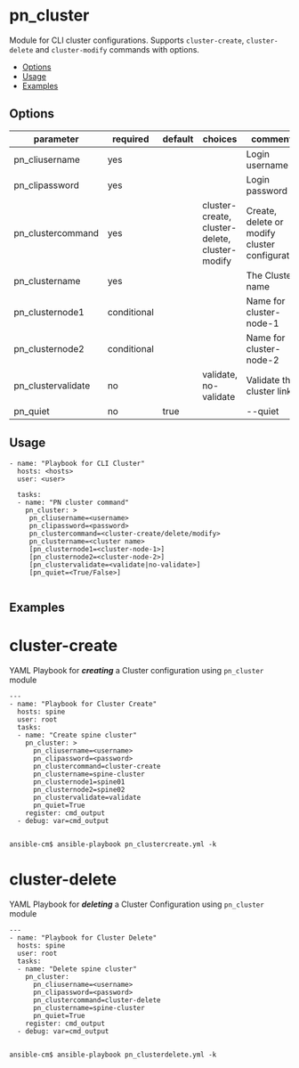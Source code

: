 # pn_cluster

Module for CLI cluster configurations. Supports `cluster-create`, `cluster-delete` and `cluster-modify` commands with options. 

 - [Options](#options)
 - [Usage](#usage)
 - [Examples](#examples)

## Options
| parameter       | required       | default      |choices       |comments                                                    |
|-----------------|----------------|--------------|--------------|------------------------------------------------------------|
|pn_cliusername   | yes            |              |              | Login username                                             |
|pn_clipassword   | yes            |              |              | Login password                                             |
|pn_clustercommand| yes            |              | cluster-create, cluster-delete, cluster-modify | Create, delete or modify cluster configuration|
|pn_clustername   | yes            |              |              | The Cluster name                                              |
|pn_clusternode1  | conditional    |              |              | Name for cluster-node-1              |
|pn_clusternode2  | conditional    |              |              | Name for cluster-node-2     |
|pn_clustervalidate | no           |              |validate, no-validate | Validate the cluster link                            |
|pn_quiet         | no             | true         |              | --quiet                                                    |


## Usage

```
- name: "Playbook for CLI Cluster"
  hosts: <hosts>
  user: <user>
  
  tasks:
  - name: "PN cluster command"
    pn_cluster: > 
     pn_cliusername=<username> 
     pn_clipassword=<password>
     pn_clustercommand=<cluster-create/delete/modify> 
     pn_clustername=<cluster name>  
     [pn_clusternode1=<cluster-node-1>] 
     [pn_clusternode2=<cluster-node-2>] 
     [pn_clustervalidate=<validate|no-validate>] 
     [pn_quiet=<True/False>]
  
```

## Examples

# cluster-create
YAML Playbook for **_creating_** a Cluster configuration using `pn_cluster` module

```
---
- name: "Playbook for Cluster Create"
  hosts: spine
  user: root
  tasks:
  - name: "Create spine cluster"
    pn_cluster: >
      pn_cliusername=<username> 
      pn_clipassword=<password>
      pn_clustercommand=cluster-create 
      pn_clustername=spine-cluster 
      pn_clusternode1=spine01 
      pn_clusternode2=spine02 
      pn_clustervalidate=validate 
      pn_quiet=True
    register: cmd_output
  - debug: var=cmd_output
  
```
```
ansible-cm$ ansible-playbook pn_clustercreate.yml -k
```
# cluster-delete
YAML Playbook for **_deleting_** a Cluster Configuration using `pn_cluster` module

```
---
- name: "Playbook for Cluster Delete"
  hosts: spine
  user: root
  tasks:
  - name: "Delete spine cluster"
    pn_cluster:
      pn_cliusername=<username> 
      pn_clipassword=<password>
      pn_clustercommand=cluster-delete 
      pn_clustername=spine-cluster 
      pn_quiet=True
    register: cmd_output
  - debug: var=cmd_output
  
```
```
ansible-cm$ ansible-playbook pn_clusterdelete.yml -k
```
